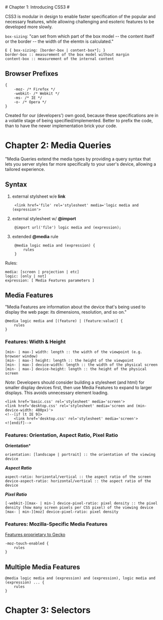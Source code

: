 <a name="ch1"># Chapter 1: Introducing CSS3 #</a>

CSS3 is modular in design to enable faster specification of the popular and necessary features, while allowing challenging and esoteric features to be developed more slowly.

`box-sizing`: "can set from which part of the box model -- the content itself or the border -- the width of the elemtn is calculated."

	E { box-sizing: [border-box | content-box*]; }
	border-box :: measurement of the box model without margin
	content-box :: measurement of the internal content

## Browser Prefixes ##

	{
		-moz- /* Firefox */
		-webkit- /* Webkit */
		-ms- /* IE */
		-o- /* Opera */
	}

Created for our (developers') own good, because these specifications are in a volatile stage of being specified/implemented.  Better to prefix the code, than to have the newer
implementation brick your code.

# Chapter 2: Media Queries #

"Media Queries extend the media types by providing a query syntax that lets you server styles far more specifically to your user's device, allowing a tailored experience.

## Syntax ##

1. external stylsheet w/e **link**

		<link href='file' rel='stylesheet' media='logic media and (expression'>

2. external stylesheet w/ **@import**

		@import url('file') logic media and (expression);

3. extended **@media** rule

		@media logic media and (expression) {
			rules
		}

Rules:

	media: [screen | projection | etc]
	logic: [only | not]
	expression: [ Media Features parameters ]

## Media Features ##

"Media Features are information about the device that's being used to display the web page: its dimensions, resolution, and so on."

	@media logic media and [(feature) | (feature:value)] {
		rules
	}

### Features: Width & Height ###

	[min- | max-] width: length :: the width of the viewpoint (e.g. browser window)
	[min- | max-] height: length :: the height of the viewpoint
	[min- | max-] device-width: length :: the width of the physical screen
	[min- | max-] device-height: length :: the height of the physical screen
	
*Note*: Developers should consider building a stylesheet (and html) for smaller display devices first, then use Media Features to expand to larger displays.
This avoids unnecessary element loading.

	<link href='basic.css' rel='stylesheet' media='screen'>
	<link href='desktop.css' rel='stylesheet' media='screen and (min-device-width: 480px)'>
	<!--[if lt IE 9]>
		<link href='desktop.css' rel='stylesheet' media='screen'>
	<![endif]-->

### Features: Orientation, Aspect Ratio, Pixel Ratio ###

**Orientation***

	orientation: [landscape | portrait] :: the orientation of the viewing device

***Aspect Ratio***

	aspect-ratio: horizontal/vertical :: the aspect ratio of the screen
	device-aspect-ratio: horizontal/vertical :: the aspect ratio of the device

***Pixel Ratio***

	[-webkit-][max- | min-] device-pixel-ratio: pixel density :: the pixel density (how many screen pixels per CSS pixel) of the viewing device
	[max- | min-][moz] device-pixel-ratio: pixel density

### Features: Mozilla-Specific Media Features ###

[Features proprietary to Gecko](https://developer.mozilla.org/En/CSS/Media_queries#Mozilla-specific_media_features)

	-moz-touch-enabled {
		rules
	}	

## Multiple Media Features ##

	@media logic media and (expression) and (expression), logic media and (expression) ... {
		rules
	}

# Chapter 3: Selectors #

